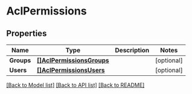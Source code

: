 # AclPermissions

## Properties
Name | Type | Description | Notes
------------ | ------------- | ------------- | -------------
**Groups** | [**[]AclPermissionsGroups**](ACLPermissions_groups.md) |  | [optional] 
**Users** | [**[]AclPermissionsUsers**](ACLPermissions_users.md) |  | [optional] 

[[Back to Model list]](../README.md#documentation-for-models) [[Back to API list]](../README.md#documentation-for-api-endpoints) [[Back to README]](../README.md)


